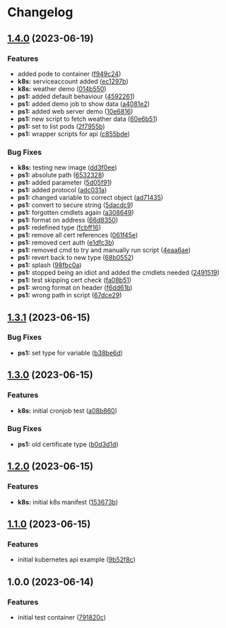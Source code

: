# Changelog

## [1.4.0](https://github.com/roberthstrand/psconf23/compare/v1.3.1...v1.4.0) (2023-06-19)


### Features

* added pode to container ([f949c24](https://github.com/roberthstrand/psconf23/commit/f949c247203330e0bd6cfe966665b56f18edb50d))
* **k8s:** serviceaccount added ([ec1297b](https://github.com/roberthstrand/psconf23/commit/ec1297b94808da1da870686f575920a4b7944066))
* **k8s:** weather demo ([014b550](https://github.com/roberthstrand/psconf23/commit/014b55088107dd039fca3e24f36743012fa09fcd))
* **ps1:** added default behaviour ([4592261](https://github.com/roberthstrand/psconf23/commit/45922615ae2cebd13302cb2cc95bd160b7779edf))
* **ps1:** added demo job to show data ([a4081e2](https://github.com/roberthstrand/psconf23/commit/a4081e278cdc2e636216a2ce3421ae388de41f11))
* **ps1:** added web server demo ([10e6816](https://github.com/roberthstrand/psconf23/commit/10e6816d6cc253335d2620002dbd755bbd1b24ef))
* **ps1:** new script to fetch weather data ([60e6b51](https://github.com/roberthstrand/psconf23/commit/60e6b512bb35303649a24e931595957daad870e2))
* **ps1:** set to list pods ([2f7955b](https://github.com/roberthstrand/psconf23/commit/2f7955b69a88477156f7f0f86a6f3f03696c2428))
* **ps1:** wrapper scripts for api ([c855bde](https://github.com/roberthstrand/psconf23/commit/c855bdeea1ccea3c2f279eaef71d12bbec187dc4))


### Bug Fixes

* **k8s:** testing new image ([dd3f0ee](https://github.com/roberthstrand/psconf23/commit/dd3f0eeb7f0e902e41e2b5e96872c9866339102b))
* **ps1:** absolute path ([6532328](https://github.com/roberthstrand/psconf23/commit/65323286ee7ba630c0a925b8667d7b971f0cb4ad))
* **ps1:** added parameter ([5d05f91](https://github.com/roberthstrand/psconf23/commit/5d05f9127d50e232f2c92879fad0b8f753dd4a96))
* **ps1:** added protocol ([adc031a](https://github.com/roberthstrand/psconf23/commit/adc031a843135eae6bfe9e7271c0d9f56b86fe18))
* **ps1:** changed variable to correct object ([ad71435](https://github.com/roberthstrand/psconf23/commit/ad714357a77cae4bac3f5bf37b937c9140e8a4bc))
* **ps1:** convert to secure string ([5dacdc9](https://github.com/roberthstrand/psconf23/commit/5dacdc93571935395a2050189164a9db4d7fefd0))
* **ps1:** forgotten cmdlets again ([a308649](https://github.com/roberthstrand/psconf23/commit/a30864949105ab0e7e7a5867965d14df50bce24f))
* **ps1:** format on address ([66d8350](https://github.com/roberthstrand/psconf23/commit/66d8350a6e6dcdbabbd3a94403970ea25d74833c))
* **ps1:** redefined type ([fcbff16](https://github.com/roberthstrand/psconf23/commit/fcbff16a80d0eef55b6e054525e2aae5afdbd6d1))
* **ps1:** remove all cert references ([061f45e](https://github.com/roberthstrand/psconf23/commit/061f45e5320fd4ae89f7fb9381f152bafc3d85b3))
* **ps1:** removed cert auth ([e1dfc3b](https://github.com/roberthstrand/psconf23/commit/e1dfc3b8bb511446ea83e78eff9569f2817a6c5e))
* **ps1:** removed cmd to try and manually run script ([4eaa6ae](https://github.com/roberthstrand/psconf23/commit/4eaa6ae1f0fd2ab9f2160a0ae5bceaf637f901c5))
* **ps1:** revert back to new type ([68b0552](https://github.com/roberthstrand/psconf23/commit/68b0552d631f20e507eff45f86c9c9f740d8f14b))
* **ps1:** splash ([98fbc0a](https://github.com/roberthstrand/psconf23/commit/98fbc0a7c15923d36217a9ec043e364bab0571a4))
* **ps1:** stopped being an idiot and added the cmdlets needed ([2491519](https://github.com/roberthstrand/psconf23/commit/2491519ce393a450800f005fc0d1567e9af48dcc))
* **ps1:** test skipping cert check ([fa08b51](https://github.com/roberthstrand/psconf23/commit/fa08b51e9704a812f9f51c2f9b882b1ced23e258))
* **ps1:** wrong format on header ([f6dd61b](https://github.com/roberthstrand/psconf23/commit/f6dd61b6dce9bedb7219ed642fe5074fc4d6b279))
* **ps1:** wrong path in script ([67dce29](https://github.com/roberthstrand/psconf23/commit/67dce29b7f106bbd3a383f86337add22c47d6385))

## [1.3.1](https://github.com/roberthstrand/psconf23/compare/v1.3.0...v1.3.1) (2023-06-15)


### Bug Fixes

* **ps1:** set type for variable ([b38be6d](https://github.com/roberthstrand/psconf23/commit/b38be6d6dcefb1628cd60a5ef7b3f337ad7f8161))

## [1.3.0](https://github.com/roberthstrand/psconf23/compare/v1.2.0...v1.3.0) (2023-06-15)


### Features

* **k8s:** initial cronjob test ([a08b860](https://github.com/roberthstrand/psconf23/commit/a08b8605f4ac63b3eec99cce65197e6eb5156edf))

### Bug Fixes

* **ps1:** old certificate type ([b0d3d1d](https://github.com/roberthstrand/psconf23/commit/b0d3d1d48364c31af991e3f7d93508c125ac02e8))

## [1.2.0](https://github.com/roberthstrand/psconf23/compare/v1.1.0...v1.2.0) (2023-06-15)


### Features

* **k8s:** initial k8s manifest ([153673b](https://github.com/roberthstrand/psconf23/commit/153673bad1b16fb0c742518c5e0d57b8048c0452))

## [1.1.0](https://github.com/roberthstrand/psconf23/compare/v1.0.0...v1.1.0) (2023-06-15)


### Features

* initial kubernetes api example ([9b52f8c](https://github.com/roberthstrand/psconf23/commit/9b52f8c4df0ba8bf51d5a63d03176d2ebef2217f))

## 1.0.0 (2023-06-14)


### Features

* initial test container ([791820c](https://github.com/roberthstrand/psconf23/commit/791820c8c06d6d0abf2af1f1b11d5874573893c7))
